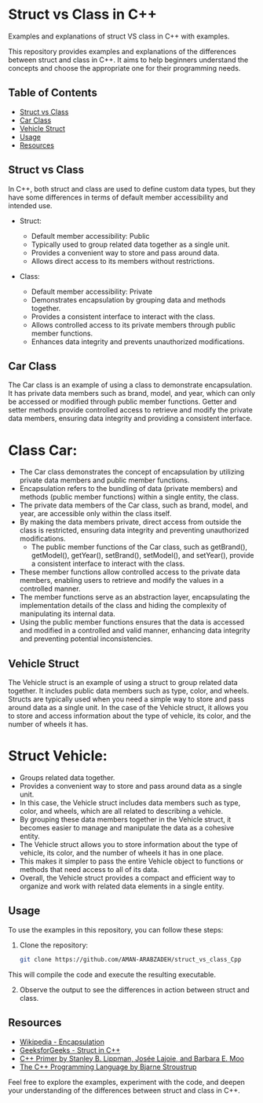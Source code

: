 # Struct vs Class in C++
Examples and explanations of struct VS class in C++ with examples.

This repository provides examples and explanations of the differences between struct and class in C++. 
It aims to help beginners understand the concepts and choose the appropriate one for their programming needs.

## Table of Contents
- [Struct vs Class](#struct-vs-class)
- [Car Class](#car-class)
- [Vehicle Struct](#vehicle-struct)
- [Usage](#usage)
- [Resources](#resources)

## Struct vs Class

In C++, both struct and class are used to define custom data types, but they have some differences in terms of default member accessibility and intended use.

- Struct:
  - Default member accessibility: Public
  - Typically used to group related data together as a single unit.
  - Provides a convenient way to store and pass around data.
  - Allows direct access to its members without restrictions.

- Class:
  - Default member accessibility: Private
  - Demonstrates encapsulation by grouping data and methods together.
  - Provides a consistent interface to interact with the class.
  - Allows controlled access to its private members through public member functions.
  - Enhances data integrity and prevents unauthorized modifications.

## Car Class

The Car class is an example of using a class to demonstrate encapsulation. 
It has private data members such as brand, model, and year, which can only be accessed or modified through public member functions. 
Getter and setter methods provide controlled access to retrieve and modify the private data members, ensuring data integrity and providing a consistent interface.

# Class Car:
- The Car class demonstrates the concept of encapsulation by utilizing private data members and public member functions.
- Encapsulation refers to the bundling of data (private members) and methods (public member functions) within a single entity, the class.
- The private data members of the Car class, such as brand, model, and year, are accessible only within the class itself.
- By making the data members private, direct access from outside the class is restricted, ensuring data integrity and preventing unauthorized modifications.
  - The public member functions of the Car class, such as getBrand(), getModel(), getYear(), setBrand(), setModel(), and setYear(), provide a consistent interface to interact with the class.
- These member functions allow controlled access to the private data members, enabling users to retrieve and modify the values in a controlled manner.
- The member functions serve as an abstraction layer, encapsulating the implementation details of the class and hiding the complexity of manipulating its internal data.
- Using the public member functions ensures that the data is accessed and modified in a controlled and valid manner, enhancing data integrity and preventing potential inconsistencies.

## Vehicle Struct

The Vehicle struct is an example of using a struct to group related data together. 
It includes public data members such as type, color, and wheels. 
Structs are typically used when you need a simple way to store and pass around data as a single unit. 
In the case of the Vehicle struct, it allows you to store and access information about the type of vehicle, its color, and the number of wheels it has.

# Struct Vehicle:
- Groups related data together.
- Provides a convenient way to store and pass around data as a single unit.
- In this case, the Vehicle struct includes data members such as type, color, and wheels, which are all related to describing a vehicle.
- By grouping these data members together in the Vehicle struct, it becomes easier to manage and manipulate the data as a cohesive entity.
- The Vehicle struct allows you to store information about the type of vehicle, its color, and the number of wheels it has in one place.
- This makes it simpler to pass the entire Vehicle object to functions or methods that need access to all of its data.
- Overall, the Vehicle struct provides a compact and efficient way to organize and work with related data elements in a single entity.


## Usage

To use the examples in this repository, you can follow these steps:

1. Clone the repository:

   ```bash
   git clone https://github.com/AMAN-ARABZADEH/struct_vs_class_Cpp
This will compile the code and execute the resulting executable.

2. Observe the output to see the differences in action between struct and class.
## Resources

- [Wikipedia - Encapsulation](https://en.wikipedia.org/wiki/Encapsulation_(computer_programming))
- [GeeksforGeeks - Struct in C++](https://www.geeksforgeeks.org/structures-in-cpp/)
- [C++ Primer by Stanley B. Lippman, Josée Lajoie, and Barbara E. Moo](https://www.amazon.com/C-Primer-Stanley-B-Lippman/dp/0321714113)
- [The C++ Programming Language by Bjarne Stroustrup](https://www.amazon.com/C-Programming-Language-4th/dp/0321563840)

Feel free to explore the examples, experiment with the code, and deepen your understanding of the differences between struct and class in C++.

